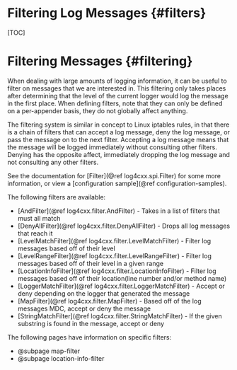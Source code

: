 Filtering Log Messages {#filters}
===
<!--
 Note: License header cannot be first, as doxygen does not generate
 cleanly if it before the '==='
-->
<!--
 Licensed to the Apache Software Foundation (ASF) under one or more
 contributor license agreements.  See the NOTICE file distributed with
 this work for additional information regarding copyright ownership.
 The ASF licenses this file to You under the Apache License, Version 2.0
 (the "License"); you may not use this file except in compliance with
 the License.  You may obtain a copy of the License at

	http://www.apache.org/licenses/LICENSE-2.0

 Unless required by applicable law or agreed to in writing, software
 distributed under the License is distributed on an "AS IS" BASIS,
 WITHOUT WARRANTIES OR CONDITIONS OF ANY KIND, either express or implied.
 See the License for the specific language governing permissions and
 limitations under the License.
-->
[TOC]

# Filtering Messages {#filtering}

When dealing with large amounts of logging information, it can be useful
to filter on messages that we are interested in.  This filtering only
takes places after determining that the level of the current logger would
log the message in the first place.  When defining filters, note that
they can only be defined on a per-appender basis, they do not globally
affect anything.

The filtering system is similar in concept to Linux iptables rules, in
that there is a chain of filters that can accept a log message, deny the
log message, or pass the message on to the next filter. Accepting a log
message means that the message will be logged immediately without
consulting other filters.  Denying has the opposite affect, immediately
dropping the log message and not consulting any other filters.

See the documentation for [Filter](@ref log4cxx.spi.Filter) for some more
information, or view a [configuration sample](@ref configuration-samples).

The following filters are available:
* [AndFilter](@ref log4cxx.filter.AndFilter) - Takes in a list of filters that must all match
* [DenyAllFilter](@ref log4cxx.filter.DenyAllFilter) - Drops all log messages that reach it
* [LevelMatchFilter](@ref log4cxx.filter.LevelMatchFilter) - Filter log messages based off of their level
* [LevelRangeFilter](@ref log4cxx.filter.LevelRangeFilter) - Filter log messages based off of their level in a given range
* [LocationInfoFilter](@ref log4cxx.filter.LocationInfoFilter) - Filter log messages based off of their location(line number and/or method name)
* [LoggerMatchFilter](@ref log4cxx.filter.LoggerMatchFilter) - Accept or deny depending on the logger that generated the message
* [MapFilter](@ref log4cxx.filter.MapFilter) - Based off of the log messages MDC, accept or deny the message
* [StringMatchFilter](@ref log4cxx.filter.StringMatchFilter) - If the given substring is found in the message, accept or deny

The following pages have information on specific filters:

* @subpage map-filter
* @subpage location-info-filter
